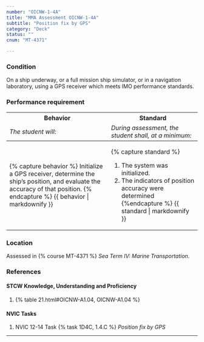 ```yaml
---
number: "OICNW-1-4A"
title: "MMA Assessment OICNW-1-4A"
subtitle: "Position fix by GPS"
category: "Deck"
status: ""
cnum: "MT-4371"

---
```

### Condition

On a ship underway, or a full mission ship simulator, or in a navigation laboratory, using a GPS receiver which meets IMO performance standards.

### Performance requirement 

<table width='100%' class='Guidelines'>
 <thead>
 <tr>
     <th class='thirty'>Behavior</th>
     <th class='seventy'>Standard</th>
 </tr>
 <tr>
     <td><em>The student will:</em></td>
     <td><em>During assessment, the student shall, at a minimum:</em></td>
 </tr>
 </thead>
 <tbody>
 

<tr><td>

{% capture behavior %}
Initialize a GPS receiver, determine the ship’s position, and evaluate the accuracy of that position.
{% endcapture %}
{{ behavior | markdownify }}

</td><td>

{% capture standard %}
1. The system was initialized.
2. The indicators of position accuracy were determined
{%endcapture %}
{{ standard | markdownify }}

</td></tr>



 </tbody>
 </table>

### Location

Assessed in  {% course  MT-4371 %}  *Sea Term IV: Marine Transportation*.

### References

#### STCW Knowledge, Understanding and Proficiency

1. {% table 21.html#OICNW-A1.04, OICNW-A1.04 %}


#### NVIC Tasks

1. NVIC 12-14 Task {% task 1D4C, 1.4.C %} *Position fix by GPS*



***

